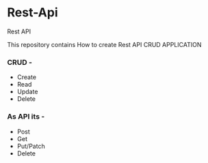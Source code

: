 # Rest-Api
Rest API 

This repository contains 
How to create Rest API CRUD APPLICATION

### CRUD - 
- Create
- Read
- Update
- Delete

### As API its - 
- Post
- Get
- Put/Patch
- Delete
